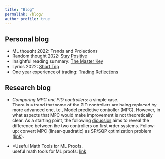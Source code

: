 ```yaml
---
title: "Blog"
permalink: /blog/
author_profile: true
---
```


Personal blog
---------------
* ML thought 2022: [Trends and Projections](https://milanlx.github.io/files/ML_thoughts_2022.pdf)
* Random thought 2022: [Stay Positive](https://milanlx.github.io/files/trading_2022_thoughts.pdf)
* Insightful reading summary: [The Master Key](https://milanlx.github.io/files/blogs/the_master_key.pdf)
* Lyrics 2022: [Short Trip](https://milanlx.github.io/files/short_trip.pdf)
* One year experience of trading: [Trading Reflections](https://milanlx.github.io/files/trading_reflection.pdf)


Research blog
---------------
* *Comparing MPC and PID controllers*: a simple case. \
There is a trend that some of the PID controllers are being replaced by more advanced one, i.e., Model predictive controller (MPC). However, in what aspects that MPC would make improvement is not theoretically clear. As a starting point, the following [dicussion](https://milanlx.github.io/files/LQR_PID.pdf) aims to reveal the difference between the two controllers on first order systems.  Follow-up: convert MPC (linear-quadratic) as SP/SQP optimization problem ([link](https://milanlx.github.io/files/mpc_to_qp_sqp.pdf)). 

* *Useful Math Tools for ML Proofs. \
useful math tools for ML proofs: [link](https://milanlx.github.io/files/math_tools.pdf)
